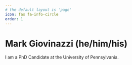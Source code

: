 ```yaml
---
# the default layout is 'page'
icon: fas fa-info-circle
order: 1
---
```


<!--- > Add Markdown syntax content to file `_tabs/about.md`{: .filepath } and it will show up on this page.
#{: .prompt-tip } -->

# Mark Giovinazzi (he/him/his)

I am a PhD Candidate at the University of Pennsylvania.
